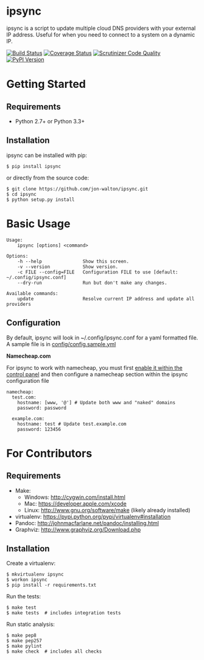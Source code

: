 ipsync
======
ipsync is a script to update multiple cloud DNS providers with your external IP address. Useful for when you need to connect to a system on a dynamic IP.

[![Build Status](http://img.shields.io/travis/jon-walton/ipsync/master.svg)](https://travis-ci.org/jon-walton/ipsync)
[![Coverage Status](http://img.shields.io/coveralls/jon-walton/ipsync/master.svg)](https://coveralls.io/r/jon-walton/ipsync)
[![Scrutinizer Code Quality](http://img.shields.io/scrutinizer/g/jon-walton/ipsync.svg)](https://scrutinizer-ci.com/g/jon-walton/ipsync/?branch=master)
[![PyPI Version](http://img.shields.io/pypi/v/ipsync.svg)](https://pypi.python.org/pypi/ipsync)


Getting Started
===============

Requirements
------------

* Python 2.7+ or Python 3.3+

Installation
------------

ipsync can be installed with pip:

```
$ pip install ipsync
```

or directly from the source code:

```
$ git clone https://github.com/jon-walton/ipsync.git
$ cd ipsync
$ python setup.py install
```

Basic Usage
===========

```
Usage:
    ipsync [options] <command>

Options:
    -h --help               Show this screen.
    -v --version            Show version.
    -c FILE --config=FILE   Configuration FILE to use [default: ~/.config/ipsync.conf]
    --dry-run               Run but don't make any changes.

Available commands:
    update                  Resolve current IP address and update all providers
```

Configuration
-------------

By default, ipsync will look in ~/.config/ipsync.conf for a yaml formatted file. A sample file is in [config/config.sample.yml](config/config.sample.yml)

**Namecheap.com**

For ipsync to work with namecheap, you must first [enable it within the control panel](https://www.namecheap.com/support/knowledgebase/article.aspx/595/11/how-do-i-enable-dynamic-dns-for-a-domain) and then configure a namecheap section within the ipsync configuration file

```
namecheap:
  test.com:
    hostname: [www, '@'] # Update both www and "naked" domains
    password: password

  example.com:
    hostname: test # Update test.example.com
    password: 123456
```

For Contributors
================

Requirements
------------

* Make:
    * Windows: http://cygwin.com/install.html
    * Mac: https://developer.apple.com/xcode
    * Linux: http://www.gnu.org/software/make (likely already installed)
* virtualenv: https://pypi.python.org/pypi/virtualenv#installation
* Pandoc: http://johnmacfarlane.net/pandoc/installing.html
* Graphviz: http://www.graphviz.org/Download.php

Installation
------------

Create a virtualenv:

```
$ mkvirtualenv ipsync
$ workon ipsync
$ pip install -r requirements.txt
```

Run the tests:

```
$ make test
$ make tests  # includes integration tests
```

Run static analysis:

```
$ make pep8
$ make pep257
$ make pylint
$ make check  # includes all checks
```

